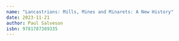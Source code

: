 ```yaml
---
name: "Lancastrians: Mills, Mines and Minarets: A New History"
date: 2023-11-21
author: Paul Salveson
isbn: 9781787389335
---
```

